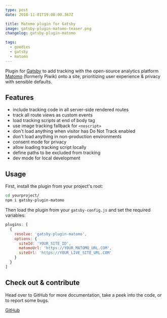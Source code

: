 ```yaml
---
type: post
date: 2018-11-01T19:08:00.367Z

title: Matomo plugin for Gatsby
image: gatsby-plugin-matomo-teaser.png
changelog: gatsby-plugin-matomo

tags:
  - goodies
  - gatsby
  - matomo
---
```


Plugin for [Gatsby](https://www.gatsbyjs.org) to add tracking with the open-source analytics platform [Matomo](https://matomo.org) (formerly Piwik) onto a site, prioritizing user experience & privacy with sensible defaults.

## Features

* include tracking code in all server-side rendered routes
* track all route views as custom events
* load tracking scripts at end of body tag
* use image tracking fallback for `<noscript>`
* don't load anything when visitor has Do Not Track enabled
* don't load anything in non-production environments
* consent mode for privacy
* allow loading tracking script locally
* define paths to be excluded from tracking
* dev mode for local development

## Usage

First, install the plugin from your project's root:

```bash
cd yourproject/
npm i gatsby-plugin-matomo
```

Then load the plugin from your `gatsby-config.js` and set the required variables:

```js
plugins: [
  {
    resolve: 'gatsby-plugin-matomo',
    options: {
      siteId: 'YOUR_SITE_ID',
      matomoUrl: 'https://YOUR_MATOMO_URL.COM',
      siteUrl: 'https://YOUR_LIVE_SITE_URL.COM'
    }
  }
]
```

## Check out & contribute

Head over to GitHub for more documentation, take a peek into the code, or to report some bugs.

<p class="content-download">
    <a class="icon-github btn-primary" href="https://github.com/kremalicious/gatsby-plugin-matomo">GitHub</a>
</p>
